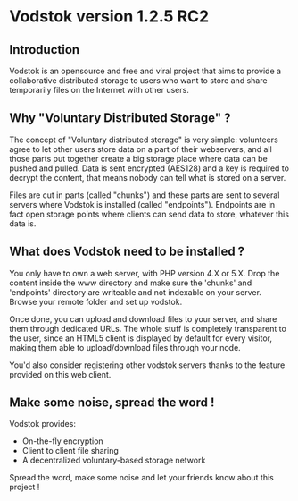 Vodstok version 1.2.5 RC2
=========================


Introduction
------------

Vodstok is an opensource and free and viral project that aims
to provide a collaborative distributed storage to users who
want to store and share temporarily files on the Internet with
other users. 

Why "Voluntary Distributed Storage" ?
-------------------------------------

The concept of "Voluntary distributed storage" is very simple:
volunteers agree to let other users store data on a part of 
their webservers, and all those parts put together create a
big storage place where data can be pushed and pulled. Data is
sent encrypted (AES128) and a key is required to decrypt the
content, that means nobody can tell what is stored on a server.

Files are cut in parts (called "chunks") and these parts are sent
to several servers where Vodstok is installed (called "endpoints").
Endpoints are in fact open storage points where clients can send
data to store, whatever this data is. 

What does Vodstok need to be installed ?
----------------------------------------

You only have to own a web server, with PHP version 4.X or 5.X.
Drop the content inside the www directory and make sure the 'chunks'
and 'endpoints' directory are writeable and not indexable on your server.
Browse your remote folder and set up vodstok.

Once done, you can upload and download files to your server, and
share them through dedicated URLs. The whole stuff is completely
transparent to the user, since an HTML5 client is displayed by
default for every visitor, making them able to upload/download
files through your node.

You'd also consider registering other vodstok servers thanks to
the feature provided on this web client.

Make some noise, spread the word !
----------------------------------

Vodstok provides:

 * On-the-fly encryption
 * Client to client file sharing
 * A decentralized voluntary-based storage network

Spread the word, make some noise and let your friends
know about this project !
